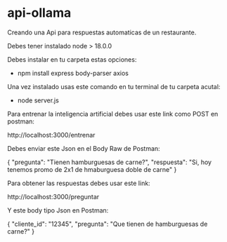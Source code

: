 # api-ollama
Creando una Api para respuestas automaticas de un restaurante.

Debes tener instalado node > 18.0.0

Debes instalar en tu carpeta estas opciones:

- npm install express body-parser axios

Una vez instalado usas este comando en tu terminal de tu carpeta acutal:

- node server.js

Para entrenar la inteligencia artificial debes usar este link como POST en postman:

http://localhost:3000/entrenar

Debes enviar este Json en el Body Raw de Postman:

{
  "pregunta": "Tienen hamburguesas de carne?",
  "respuesta": "Si, hoy tenemos promo de 2x1 de hmaburguesa doble de carne"
}



Para obtener las respuestas debes usar este link:

http://localhost:3000/preguntar


Y este body tipo Json en Postman:


{
  "cliente_id": "12345",
  "pregunta": "Que tienen de hamburguesas de carne?"
}
